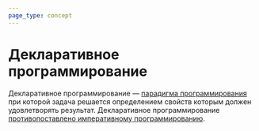 ```yaml
---
page_type: concept
---
```

# Декларативное программирование

Декларативное программирование — [парадигма программирования]([[20221029163225]]) при которой задача решается определением свойств которым должен удовлетворять результат. Декларативное программирование [противопоставлено императивному программированию]([[20221029163907]]).
